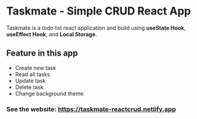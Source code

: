 # Taskmate - Simple CRUD React App

Taskmate is a todo list react application and build using **useState Hook**, **useEffect Hook**, and **Local Storage**. 

## Feature in this app
- Create new task
- Read all tasks
- Update task
- Delete task
- Change background theme

### See the website: https://taskmate-reactcrud.netlify.app